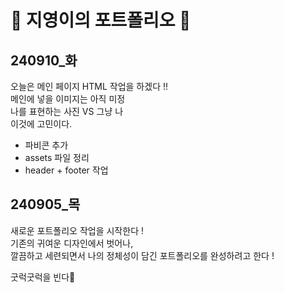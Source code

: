 # 🦧 지영이의 포트폴리오 🦧
     
## 240910_화 
  오늘은 메인 페이지 HTML 작업을 하겠다  !!     
  메인에 넣을 이미지는 아직 미정      
  나를 표현하는 사진 VS 그냥 나      
  이것에 고민이다.        

  - 파비콘 추가     
  - assets 파일 정리    
  - header + footer 작업

## 240905_목 
  새로운 포트폴리오 작업을 시작한다 !        
  기존의 귀여운 디자인에서 벗어나,        
  깔끔하고 세련되면서 나의 정체성이 담긴 포트폴리오를 완성하려고 한다 !       
         
  굿럭굿럭을 빈다👀       
